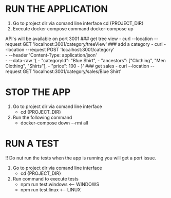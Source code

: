 # RUN THE APPLICATION

1. Go to project dir via comand line interface
    cd {PROJECT_DIR}
2. Execute docker compose command
    docker-compose up

API`s will be available on port 3001
    ### get tree view
    - curl --location --request GET 'localhost:3001/category/treeView'
    ### add a category
    - curl --location --request POST 'localhost:3001/category' \
    - --header 'Content-Type: application/json' \
    - --data-raw '{
    -    "categoryId": "Blue Shirt",
    -    "ancestors": ["Clothing", "Men Clothing", "Shirts"],
    -    "price": 100
    - }'
    ### get sales
    - curl --location --request GET 'localhost:3001/category/sales/Blue Shirt'

# STOP THE APP

1. Go to project dir via comand line interface
    - cd {PROJECT_DIR}
2. Run the following command
    - docker-compose down --rmi all

# RUN A TEST

!! Do nut run the tests when the app is running you will get a port issue.
1. Go to project dir via comand line interface
    - cd {PROJECT_DIR}
2. Run command to execute tests
    - npm run test:windows <-- WINDOWS
    - npm run test:linux   <-- LINUX